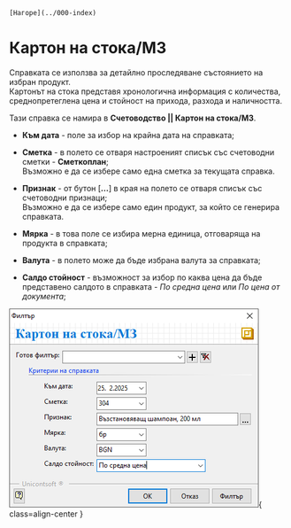 ```{only} html
[Нагоре](../000-index)
```

# **Картон на стока/МЗ**

Справката се използва за детайлно проследяване състоянието на избран продукт.  
Картонът на стока представя хронологична информация с количества, среднопретеглена цена и стойност на прихода, разхода и наличността.   

Тази справка се намира в **Счетоводство || Картон на стока/МЗ**.  

- **Към дата** - поле за избор на крайна дата на справката;  

- **Сметка** - в полето се отваря настроеният списък със счетоводни сметки - **Сметкоплан**;  
Възможно е да се избере само една сметка за текущата справка.  

- **Признак** - от бутон [**...**] в края на полето се отваря списък със счетоводни признаци;  
Възможно е да се избере само един продукт, за който се генерира справката.  

- **Мярка** - в това поле се избира мерна единица, отговаряща на продукта в справката;  

- **Валута** - в полето може да бъде избрана валута за справката;  

- **Салдо стойност** - възможност за избор по каква цена да бъде представено салдото в справката - *По средна цена* или *По цена от документа*;  

![](907-goods-assets-report.png){ class=align-center } 
